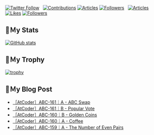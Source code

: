 [![Twitter Follow](https://img.shields.io/twitter/follow/hyperdb?label=twitter&logo=twitter&style=plastic)](https://twitter.com/hyperdb)
&nbsp;
[![Contributions](https://badgen.org/img/qiita/hyperdb/contributions?style=plastic)](https://qiita.com/hyperdb)
[![Articles](https://badgen.org/img/qiita/hyperdb/articles?style=plastic)](https://qiita.com/hyperdb)
[![Followers](https://badgen.org/img/qiita/hyperdb/followers?style=plastic)](https://qiita.com/hyperdb)
&nbsp;
[![Articles](https://badgen.org/img/zenn/hyperdb/articles)](https://zenn.dev/hyperdb)
[![Likes](https://badgen.org/img/zenn/hyperdb/likes?style=plastic)](https://zenn.dev/hyperdb)
[![Followers](https://badgen.org/img/zenn/hyperdb/followers?style=plastic)](https://zenn.dev/hyperdb)

## 🔖Ｍy Stats

[![GitHub stats](https://github-readme-stats-eight-theta.vercel.app/api?username=hyperdb&theme=radical&count_private=true&show_icons=true)](https://github.com/anuraghazra/github-readme-stats)

## 🔖Ｍy Trophy

[![trophy](https://github-profile-trophy.vercel.app/?username=hyperdb&theme=onedark)](https://github.com/ryo-ma/github-profile-trophy)

## 🔖Ｍy Blog Post

<!-- BLOG-POST-LIST:START -->
- [［AtCoder］ABC-161｜A - ABC Swap](https://zenn.dev/hyperdb/articles/c93327dc1bc7cf)
- [［AtCoder］ABC-161｜B - Popular Vote](https://zenn.dev/hyperdb/articles/91e1f7794979a9)
- [［AtCoder］ABC-160｜B - Golden Coins](https://zenn.dev/hyperdb/articles/4b4788224fa5d7)
- [［AtCoder］ABC-160｜A - Coffee](https://zenn.dev/hyperdb/articles/45a76d57c6a237)
- [［AtCoder］ABC-159｜A - The Number of Even Pairs](https://zenn.dev/hyperdb/articles/ca02667d6797be)
<!-- BLOG-POST-LIST:END -->
